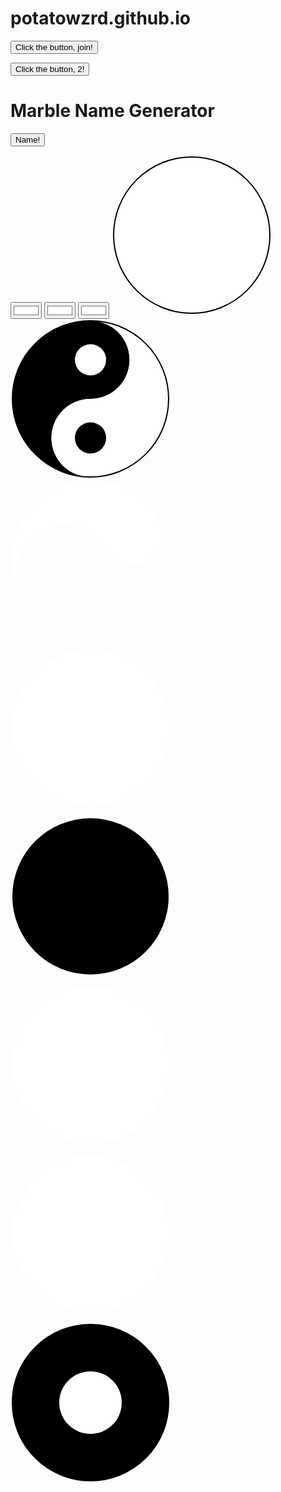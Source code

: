 # potatowzrd.github.io

<button type="button" onclick="clicked()">Click the button, join!</button>

<button type="button" onclick="clicked2()">Click the button, 2!</button>

<script>console.log('00035');</script>

<script>
    const ws = new WebSocket('wss://strainlessly-transfusive-ahmed.ngrok-free.dev');

    ws.addEventListener('open', () => 
        { console.log('Connected to WebSocket server'); ws.send('{\"type\":\"connect\",\"client\":\"client\"}'); });
    
    ws.addEventListener('message', (event) => 
        { console.log(event.data);});
</script>

<script>
function clicked() {
    console.log('button clickwed');
    ws.send('{\"type\":\"button\",\"client\":\"abrahma\"}'); 
};
</script>

<script>
function clicked2() {
    console.log('second buttonr');
    ws.send('{\"type\":\"button2\",\"client\":\"abrahma\"}'); 
};
</script>

<h1>Marble Name Generator</h1>

<button type="button" onclick="nameGen()">Name!</button>

<script>

function nameGen()
{
var fNames = Array("Red", "Orange", "Yellow", "Green", "Blue", "Purple", "Pink", "White", "Black", "Brown", "Gold", "Silver", "Bronze", "Copper", "Platinum", "Glass", "Metal", "Paper", "Plastic", "Wooden", "Hot", "Wet", "Windy", "Stinky", "Electric", "Salty", "Sour", "Sweet", "Savory", "Bitter", "Lavender", "Olive", "Huge", "Tiny", "Average", "Happy", "Sad", "Angry", "Lovely", "Devious", "Fancy", "Cursed", "Special", "Glitchy", "Shiny", "Bouncy", "Heavy", "Light", "Dark", "Coral", "Empty", "Single", "Double", "Triple", "Super", "Lucky", "Retro", "Neon", "Cute", "The", "Slow", "Fast", "Still", "Strong", "Weak", "Summer", "Winter", "Spring", "Fall", "Pretty", "Deadly", "Killer", "Agent", "Doctor", "Clear", "Digital", "Bloody", "Funny", "Rich", "Poor", "Good", "Evil", "Imaginary", "Impossible", "Actual", "Video", "Inch", "Final", "Mozzarella", "Marble", "Spicy", "Radioactive", "Jovial", "Innocent", "Mega", "Jazzy", "Crazy", "Free", "Clover", "Potato");

var fname = fNames[Math.floor(Math.random() * fNames.length)];
document.getElementById('fname').innerHTML = fname;

var sNames = Array("Red", "Orange", "Yellow", "Green", "Blue", "Purple", "Pink", "White", "Black", "Brown", "Gold", "Silver", "Bronze", "Copper", "Platinum", "Diamond", "Emerald", "Ruby", "Crystal", "Obsidian", "Rice", "Bread", "Cookie", "Cake", "Pasta", "Dog", "Cat", "Snail", "Fox", "Horse", "Bird", "Fish", "Ant", "Lion", "Spider", "Rain", "Tornado", "Tsunami", "Cloud", "Hurricane", "Pirate", "Ninja", "Wizard", "Samurai", "Robot", "Apple", "Banana", "Grape", "Cherry", "Lemon", "Dream", "Moon", "Sun", "Comet", "Sky", "Mushroom", "Flower", "Rock", "Tree", "Seed", "Angel", "Devil", "Unicorn", "Dragon", "Fairy", "Barbeque", "Pickle", "Mustard", "Mayo", "Ketchup", "Vanilla", "Chocolate", "Mint", "Sprinkle", "Stardust", "King", "Queen", "Royal", "Ballad", "Jester", "Honey", "Waffle", "Soup", "Egg", "Sandwich", "Heart", "Bone", "Gamble", "Soul", "Mania", "Nerd", "Comrade", "Trash", "Panic", "Snake", "Bullet", "Butter", "Pizza", "Sock", "Bee");

var sname = sNames[Math.floor(Math.random() * sNames.length)];
document.getElementById('sname').innerHTML = sname;
}

</script>

<span id="fname"></span>
<span id="sname"></span>

<input type="color" value="#ffffff" id="color1">
<input type="color" value="#ffffff" id="color2">
<input type="color" value="#ffffff" id="color3">

<!-- blank circle --> 
<svg width="256" height="256" viewBox="0 0 256 256">
    <circle cx="128" cy="128" r="125" stroke="none" stroke-width="0.5" fill="white" id="marble"/>
    <circle cx="128" cy="128" r="125" stroke="black" stroke-width="2" fill="none" id="outline"/>
</svg>

<!-- yin yang -->
<svg width="256" height="256" viewBox="0 0 256 256">
  <path
    d="
      M 128 253
      A 125 125 0 0 1 128 3
      A 62.5 62.5 0 0 1 128 128
      A 62.5 62.5 1 0 0 128 253
      "
    fill= "black"
    id="yy1"
    stroke="none"
    stroke-width="0.5"
  />
   <path
    d="
      M 128 3
      A 125 125 0 0 1 128 253
      A 62.5 62.5 0 0 1 128 128
      A 62.5 62.5 1 0 0 128 3
      "
    fill= "white"
    id="yy2"
    stroke="none"
    stroke-width="0.5"
  />

<circle cx="128" cy="190.5" r="25" stroke="none" stroke-width="2" fill="black" id="yy3"/>
<circle cx="128" cy="65.5" r="25" stroke="none" stroke-width="2" fill="white" id="yy4"/>

<circle cx="128" cy="128" r="125" stroke="black" stroke-width="2" fill="none" id="outline"/>
</svg>

<!-- classic swirl marble -->
<svg width="256" height="256" viewBox="0 0 256 256">
  <path
    d="
      M 155.06329 112.375
      A 1 1 0 0 0 19.74682 190.5
      A 1 1 0 0 1 236.25318 65.5
      A 1 1 0 0 1 155.06329 112.375
      "
    fill= "white"
    id="m1"
    stroke="none"
    stroke-width="0.5"
  />
    
  <path
    d="
      M 100.93671 143.625
      A 1 1 0 0 0 236.25318 65.5
      A 1 1 0 0 1 155.06329 112.375
      A 1 1 0 0 0 19.74682 190.5
      A 1 1 0 0 1 100.93671 143.625
      "
    fill= "grey"
    id="m2"
    stroke="none"
    stroke-width="0.5"
  />
  
  <path
    d="
      M 100.93671 143.625
      A 1 1 0 0 0 236.25318 65.5
      A 1 1 0 0 1 19.74682 190.5
      A 1 1 0 0 1 100.93671 143.625
      "
    fill= "black"
    id="m3"
    stroke="none"
    stroke-width="0.5"
  />
  
<circle cx="128" cy="128" r="125" stroke="black" stroke-width="2" fill="none" id="outline"/>
</svg>

<!-- smile --> 
<svg width="256" height="256" viewBox="0 0 256 256">
    
<circle cx="128" cy="128" r="125" stroke="none" stroke-width="0.5" fill="white" id="h1"/>
    
  <path
    d="
      M 88.9375 112.375
      A 0.5 1 0 0 1 88.9375 49.875
      A 0.5 1 0 0 1 88.9375 112.375
      "
    fill= "black"
    id="h2"
    stroke="black"
    stroke-width="0.5"
  />
  <path
    d="
      M 167.0625 112.375
      A 0.5 1 0 0 1 167.0625 49.875
      A 0.5 1 0 0 1 167.0625 112.375
      "
    fill= "black"
    id="h3"
    stroke="black"
    stroke-width="0.5"
  />
  <path
    d="
      M 49.875 143.625
      A 1 0.35 0 0 0 206.125 143.625
      A 1 1 0 0 1 49.875 143.625
      "
    fill= "black"
    id="h4"
    stroke="black"
    stroke-width="0.5"
  />
<circle cx="128" cy="128" r="125" stroke="black" stroke-width="2" fill="none" id="outline"/>
</svg>

<!-- star --> 
<svg width="256" height="256" viewBox="0 0 256 256">

<circle cx="128" cy="128" r="125" stroke="none" stroke-width="0.5" fill="black" id="s1"/>

<path
    d="
        M 128 3
        L 156.06425 87.37288
        L 246.88206 87.37288
        L 173.40891 142.75425
        L 201.47316 228.12712
        L 128 175.74575
        L 54.52684 228.12712
        L 82.59109 142.75425
        L 9.11794 87.37288
        L 99.93575 87.37288
        L 128 3
    "     
fill="white"
id="s2"
stroke="white"
stroke-width="0.5"
/>

<circle cx="128" cy="128" r="125" stroke="black" stroke-width="2" fill="none" id="outline"/>
</svg>

<!-- cross --> 
<svg width="256" height="256" viewBox="0 0 256 256">

<circle cx="128" cy="128" r="125" stroke="none" stroke-width="0.5" fill="white" id="c1"/>

  <path
    d="
      M 159.25 249.03073
      L 159.25 159.25
      L 249.03073 159.25
      A 1 10 0 0 0 249.03073 96.75
      L 159.25 96.75
      L 159.25 6.96927
      A 10 1 0 0 0 96.75 6.96927
      L 96.75 96.75
      L 6.96927 96.75
      A 1 10 0 0 0 6.96927 159.25
      L 96.75 159.25
      L 96.75 249.03073
      A 10 1 0 0 0 159.25 249.03073
      "
    fill= "black"
    id="c2"
    stroke="black"
    stroke-width="0.5"
  />
<circle cx="128" cy="128" r="125" stroke="black" stroke-width="2" fill="none" id="outline"/>
</svg>

<!-- sun&moon --> 
<svg width="256" height="256" viewBox="0 0 256 256">

<circle cx="128" cy="128" r="125" stroke="none" stroke-width="0.5" fill="white" id="p1"/>

  <path
    d="
      M 174.875 243.8781
      Q 118 222 100.71927 159.25
      L 159.25 128
      L 100.71929 96.75
      Q 118 34 174.875 12.1219
      C 280 60 280 200 174.875 243.8781
      "
    fill= "grey"
    id="p2"
    stroke="grey"
    stroke-width="0.5"
  />
  <path
    d="
      M 174.875 96.75
      A 0.5 1 0 0 1 174.875 49.875
      A 0.5 1 0 0 1 174.875 96.75
      "
    fill= "black"
    id="p3"
    stroke="black"
    stroke-width="0.5"
  />
  <path
    d="
      M 65.5 96.75
      A 0.5 1 0 0 1 65.5 49.875
      A 0.5 1 0 0 1 65.5 96.75
      "
    fill= "black"
    id="p4"
    stroke="black"
    stroke-width="0.5"
  />
  
<circle cx="128" cy="128" r="125" stroke="black" stroke-width="2" fill="none" id="outline"/>
</svg>

<!-- donut --> 
<svg width="256" height="256" viewBox="0 0 256 256">
    <circle cx="128" cy="128" r="125" stroke="none" stroke-width="0.5" fill="black" id="d1"/>
    <circle cx="128" cy="128" r="50" stroke="none" stroke-width="0.5" fill="white" id="hole"/>
    <circle cx="128" cy="128" r="125" stroke="black" stroke-width="2" fill="none" id="outline"/>
</svg>

<script>
let col1 = document.getElementById('color1');
let desA1 = document.getElementById('marble');
let desA2 = document.getElementById('yy1');
let desA3 = document.getElementById('yy3');
let desA4 = document.getElementById('m1');
let desA5 = document.getElementById('h1');
let desA6 = document.getElementById('s1');
let desA7 = document.getElementById('c1');
let desA8 = document.getElementById('p1');
let desA9 = document.getElementById('d1');
    col1.addEventListener('input', (event) => {
        desA1.style.fill = event.target.value;
        desA2.style.fill = event.target.value;
        desA3.style.fill = event.target.value;
        desA4.style.fill = event.target.value;
        desA5.style.fill = event.target.value;
        desA6.style.fill = event.target.value;
        desA7.style.fill = event.target.value;
        desA8.style.fill = event.target.value;
        desA9.style.fill = event.target.value;

        desA1.style.stroke = event.target.value;
        desA2.style.stroke = event.target.value;
        desA3.style.stroke = event.target.value;
        desA4.style.stroke = event.target.value;
        desA5.style.stroke = event.target.value;
        desA6.style.stroke = event.target.value;
        desA7.style.stroke = event.target.value;
        desA8.style.stroke = event.target.value;
        desA9.style.stroke = event.target.value;
    })
let col2 = document.getElementById('color2');
let desB1 = document.getElementById('botC');
let desB2 = document.getElementById('yy2');
let desB3 = document.getElementById('yy4');
let desB4 = document.getElementById('m2');
let desB5 = document.getElementById('h2');
let desB6 = document.getElementById('h3');
let desB7 = document.getElementById('h4');
let desB8 = document.getElementById('s2');
let desB9 = document.getElementById('c2');
let desBA = document.getElementById('p2');
    col2.addEventListener('input', (event) => {
        desB1.style.fill = event.target.value;
        desB2.style.fill = event.target.value;
        desB3.style.fill = event.target.value;
        desB4.style.fill = event.target.value;
        desB5.style.fill = event.target.value;
        desB6.style.fill = event.target.value;
        desB7.style.fill = event.target.value;
        desB8.style.fill = event.target.value;
        desB9.style.fill = event.target.value;
        desBA.style.fill = event.target.value;
        
        desB1.style.fill = event.target.value;
        desB2.style.fill = event.target.value;
        desB3.style.fill = event.target.value;
        desB4.style.fill = event.target.value;
        desB5.style.fill = event.target.value;
        desB6.style.fill = event.target.value;
        desB7.style.fill = event.target.value;
        desB8.style.fill = event.target.value;
        desB9.style.fill = event.target.value;
        desBA.style.fill = event.target.value;
    })
let col3 = document.getElementById('color3');
let desC1 = document.getElementById('m3');
let desC2 = document.getElementById('p3');
let desC3 = document.getElementById('p4');
    col3.addEventListener('input', (event) => {
        desC1.style.fill = event.target.value;
        desC2.style.fill = event.target.value;
        desC3.style.fill = event.target.value;
        
        desC1.style.stroke = event.target.value;
        desC2.style.stroke = event.target.value;
        desC3.style.stroke = event.target.value;
    })
</script>  
